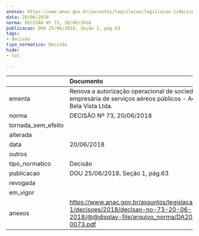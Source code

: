 ```yaml
---
anexos: https://www.anac.gov.br/assuntos/legislacao/legislacao-1/decisoes/2018/decisao-no-73-20-06-2018/@@display-file/arquivo_norma/DA2018-0073.pdf
data: 20/06/2018
norma: DECISÃO Nº 73, 20/06/2018
publicacao: DOU 25/06/2018, Seção 1, pág.63
tags:
- decisão
tipo_normatico: Decisão
hide: 
- toc 
 
---
```


|                    | Documento                                                                                                                                    |
|:-------------------|:---------------------------------------------------------------------------------------------------------------------------------------------|
| ementa             | Renova a autorização operacional de sociedade empresária de serviços aéreos públicos - Aeroagrícola Bela Vista Ltda.                         |
| norma              | DECISÃO Nº 73, 20/06/2018                                                                                                                    |
| tornada_sem_efeito |                                                                                                                                              |
| alterada           |                                                                                                                                              |
| data               | 20/06/2018                                                                                                                                   |
| outros             |                                                                                                                                              |
| tipo_normatico     | Decisão                                                                                                                                      |
| publicacao         | DOU 25/06/2018, Seção 1, pág.63                                                                                                              |
| revogada           |                                                                                                                                              |
| em_vigor           |                                                                                                                                              |
| anexos             | https://www.anac.gov.br/assuntos/legislacao/legislacao-1/decisoes/2018/decisao-no-73-20-06-2018/@@display-file/arquivo_norma/DA2018-0073.pdf |